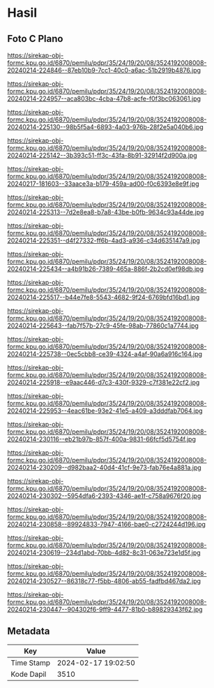 # Hasil

## Foto C Plano

https://sirekap-obj-formc.kpu.go.id/6870/pemilu/pdpr/35/24/19/20/08/3524192008008-20240214-224846--87eb10b9-7cc1-40c0-a6ac-51b2919b4876.jpg

https://sirekap-obj-formc.kpu.go.id/6870/pemilu/pdpr/35/24/19/20/08/3524192008008-20240214-224957--aca803bc-4cba-47b8-acfe-f0f3bc063061.jpg

https://sirekap-obj-formc.kpu.go.id/6870/pemilu/pdpr/35/24/19/20/08/3524192008008-20240214-225130--98b5f5a4-6893-4a03-976b-28f2e5a040b6.jpg

https://sirekap-obj-formc.kpu.go.id/6870/pemilu/pdpr/35/24/19/20/08/3524192008008-20240214-225142--3b393c51-ff3c-43fa-8b91-32914f2d900a.jpg

https://sirekap-obj-formc.kpu.go.id/6870/pemilu/pdpr/35/24/19/20/08/3524192008008-20240217-181603--33aace3a-b179-459a-ad00-f0c6393e8e9f.jpg

https://sirekap-obj-formc.kpu.go.id/6870/pemilu/pdpr/35/24/19/20/08/3524192008008-20240214-225313--7d2e8ea8-b7a8-43be-b0fb-9634c93a44de.jpg

https://sirekap-obj-formc.kpu.go.id/6870/pemilu/pdpr/35/24/19/20/08/3524192008008-20240214-225351--d4f27332-ff6b-4ad3-a936-c34d635147a9.jpg

https://sirekap-obj-formc.kpu.go.id/6870/pemilu/pdpr/35/24/19/20/08/3524192008008-20240214-225434--a4b91b26-7389-465a-886f-2b2cd0ef98db.jpg

https://sirekap-obj-formc.kpu.go.id/6870/pemilu/pdpr/35/24/19/20/08/3524192008008-20240214-225517--b44e7fe8-5543-4682-9f24-6769bfd16bd1.jpg

https://sirekap-obj-formc.kpu.go.id/6870/pemilu/pdpr/35/24/19/20/08/3524192008008-20240214-225643--fab7f57b-27c9-45fe-98ab-77860c1a7744.jpg

https://sirekap-obj-formc.kpu.go.id/6870/pemilu/pdpr/35/24/19/20/08/3524192008008-20240214-225738--0ec5cbb8-ce39-4324-a4af-90a6a916c164.jpg

https://sirekap-obj-formc.kpu.go.id/6870/pemilu/pdpr/35/24/19/20/08/3524192008008-20240214-225918--e9aac446-d7c3-430f-9329-c7f381e22cf2.jpg

https://sirekap-obj-formc.kpu.go.id/6870/pemilu/pdpr/35/24/19/20/08/3524192008008-20240214-225953--4eac61be-93e2-41e5-a409-a3dddfab7064.jpg

https://sirekap-obj-formc.kpu.go.id/6870/pemilu/pdpr/35/24/19/20/08/3524192008008-20240214-230116--eb21b97b-857f-400a-9831-66fcf5d5754f.jpg

https://sirekap-obj-formc.kpu.go.id/6870/pemilu/pdpr/35/24/19/20/08/3524192008008-20240214-230209--d982baa2-40d4-41cf-9e73-fab76e4a881a.jpg

https://sirekap-obj-formc.kpu.go.id/6870/pemilu/pdpr/35/24/19/20/08/3524192008008-20240214-230302--5954dfa6-2393-4346-ae1f-c758a9676f20.jpg

https://sirekap-obj-formc.kpu.go.id/6870/pemilu/pdpr/35/24/19/20/08/3524192008008-20240214-230858--89924833-7947-4166-bae0-c2724244d196.jpg

https://sirekap-obj-formc.kpu.go.id/6870/pemilu/pdpr/35/24/19/20/08/3524192008008-20240214-230619--234d1abd-70bb-4d82-8c31-063e723e1d5f.jpg

https://sirekap-obj-formc.kpu.go.id/6870/pemilu/pdpr/35/24/19/20/08/3524192008008-20240214-230527--86318c77-f5bb-4806-ab55-fadfbd467da2.jpg

https://sirekap-obj-formc.kpu.go.id/6870/pemilu/pdpr/35/24/19/20/08/3524192008008-20240214-230447--904302f6-9ff9-4477-81b0-b89829343f62.jpg


## Metadata

| Key        | Value               |
| ---------- | ------------------- |
| Time Stamp | 2024-02-17 19:02:50 |
| Kode Dapil | 3510                |



